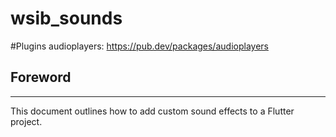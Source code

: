 # wsib_sounds

#Plugins
audioplayers: https://pub.dev/packages/audioplayers

## Foreword

---

This document outlines how to add custom sound effects to a Flutter project.
